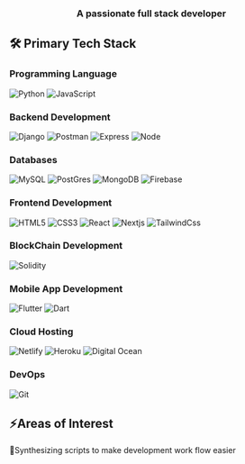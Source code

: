 <h3 align="center">A passionate full stack developer</h3>

## 🛠 Primary Tech Stack

### Programming Language
![Python](https://img.shields.io/badge/Python-FFD43B?style=for-the-badge&logo=python&logoColor=blue)
![JavaScript](https://img.shields.io/badge/JavaScript-323330?style=for-the-badge&logo=javascript&logoColor=F7DF1E)


### Backend Development
![Django](https://img.shields.io/badge/Django-092E20?style=for-the-badge&logo=django&logoColor=green)
![Postman](https://img.shields.io/badge/Postman-FF6C37?style=for-the-badge&logo=Postman&logoColor=white)
![Express](https://img.shields.io/badge/Express%20js-000000?style=for-the-badge&logo=express&logoColor=white)
![Node](https://img.shields.io/badge/Node%20js-339933?style=for-the-badge&logo=nodedotjs&logoColor=white
)




### Databases
![MySQL](https://img.shields.io/badge/MySQL-005C84?style=for-the-badge&logo=mysql&logoColor=white)
![PostGres](https://img.shields.io/badge/PostgreSQL-316192?style=for-the-badge&logo=postgresql&logoColor=white)
![MongoDB](https://img.shields.io/badge/MongoDB-4EA94B?style=for-the-badge&logo=mongodb&logoColor=white)
![Firebase](https://img.shields.io/badge/firebase-ffca28?style=for-the-badge&logo=firebase&logoColor=black)


### Frontend Development
![HTML5](https://img.shields.io/badge/HTML5-E34F26?style=for-the-badge&logo=html5&logoColor=white)
![CSS3](https://img.shields.io/badge/CSS3-1572B6?style=for-the-badge&logo=css3&logoColor=white)
![React](https://img.shields.io/badge/React-20232A?style=for-the-badge&logo=react&logoColor=61DAFB)
![Nextjs](https://img.shields.io/badge/next%20js-000000?style=for-the-badge&logo=nextdotjs&logoColor=white
)
![TailwindCss](https://img.shields.io/badge/Tailwind_CSS-38B2AC?style=for-the-badge&logo=tailwind-css&logoColor=white
)



### BlockChain Development
![Solidity](https://img.shields.io/badge/Solidity-e6e6e6?style=for-the-badge&logo=solidity&logoColor=black)

### Mobile App Development
![Flutter](https://img.shields.io/badge/Flutter-02569B?style=for-the-badge&logo=flutter&logoColor=white
)
![Dart](https://img.shields.io/badge/Dart-0175C2?style=for-the-badge&logo=dart&logoColor=white
)



### Cloud Hosting
![Netlify](https://img.shields.io/badge/Netlify-00C7B7?style=for-the-badge&logo=netlify&logoColor=white)
![Heroku](https://img.shields.io/badge/Heroku-430098?style=for-the-badge&logo=heroku&logoColor=white)
![Digital Ocean](https://img.shields.io/badge/Digital_Ocean-0080FF?style=for-the-badge&logo=DigitalOcean&logoColor=white)


### DevOps
![Git](https://img.shields.io/badge/-Git-black?style=flat-square&logo=git)


## ⚡Areas of Interest
🌟Synthesizing scripts to make development work flow easier
